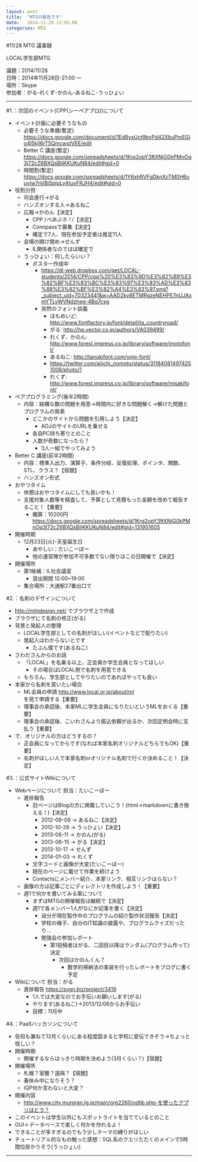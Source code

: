 ```yaml
---
layout: post
title:  "MTGの報告です"
date:   2014-11-29 12:05:00
categories: MTG
---
```


#11/28 MTG 議事録

LOCAL学生部MTG　　

議題：2014/11/28  
日時：2014年11月28日-21:00 ～  
場所：Skype  
参加者：がる-れくず-かのん-あるねこ-うっひょい  

----------------------------------------------------------------------

#1.：次回のイベント(CPP(シーペアプロ))について

- イベント計画に必要そうなもの
  - 必要そうな準備(暫定) https://docs.google.com/document/d/1Ed8yxUct9bvPd42XbuPmEGjo4I5kll6rT5QmcwstVEE/edit
  - Better C 講座(暫定) https://docs.google.com/spreadsheets/d/1Krq2opY3ftXNjG0kPMnOq3I72cZ6BXQsBIiKKUKuN84/edit#gid=0
  - 時間割(暫定) https://docs.google.com/spreadsheets/d/1Y6xhRVFgDknXcTM0H6uuyIw7nVBjSpjpLy4tuvFRJH4/edit#gid=0
- 役割分担
  - 司会進行→がる
  - ハンズオンする人→あるねこ
  - 広報→かのん【決定】
    - CPP /*ぺあぷろ！*/【決定】
    - Connpassで募集【決定】
    - 確定で7人、現在参加予定者は推定11人
  - 会場の開け閉め→せんず
    - IL関係者なのでほぼ確定で
  - うっひょい：何したらいい？
    - ポスター作成中
      - https://dl-web.dropbox.com/get/LOCAL-students/2014/CPP/cpp%20%E3%83%9D%E3%82%B9%E3%82%BF%E3%83%BC%E3%83%97%E3%83%AD%E3%83%88%E3%82%BF%E3%82%A4%E3%83%97.png?_subject_uid=70323441&w=AAD2kv8ETMRgzeNEHPE7nUJAxmYTLvWVNdzheg-4Bq7csg
      - 突然のフォント談義
        - ほもめいど: http://www.fontfactory.jp/font/detail/ta_countryroad/
        - がる: http://hp.vector.co.jp/authors/VA039499/
        - れくず、かのん: http://www.forest.impress.co.jp/library/software/imotofont/
        - あるねこ: http://tanukifont.com/yojo-font/
        - https://twitter.com/ajiichi_nomoto/status/311840814974251008/photo/1
        - れくず: http://www.forest.impress.co.jp/library/software/misakifont/
- ペアプログラミング(後半2時間)
  - 内容：結構な数の問題を用意→時間内に好きな問題解く→解けた問題とプログラムの発表
    - どこかのサイトから問題を引用しよう【決定】
      - AOJのサイトのURLを乗せる
    - 各自PC持ち寄りとのこと
    - 人数が奇数になったら？
      - 3人一組でやってみよう
- Better C 講座(前半2時間)
  - 内容：標準入出力、演算子、条件分岐、反復処理、ポインタ、関数、STL、クラス？【宿題】
  - ハンズオン形式
- おやつタイム
  - 休憩はおやつタイムにしても良いかも！
  - 支援対象人数等を精査して、予算として見積もった金額を改めて報告すること！【重要】
    - 概算：10200円 https://docs.google.com/spreadsheets/d/1Krq2opY3ftXNjG0kPMnOq3I72cZ6BXQsBIiKKUKuN84/edit#gid=131951605
- 開催時期
  - 12月23日(火)-天皇誕生日
    - あやしい：たいこーぼー
    - 他の運営陣が参加不可多数でない限りはこの日開催で【決定】
- 開催場所
  - 第1候補：IL社会議室
    - 貸出期間 12:00~19:00
  - 集合場所：大通駅27番出口で

#2.：名刺のデザインについて

- http://mhtdesign.net/ でブラウザ上で作成
- ブラウザにて名刺の修正(がる)
- 背景と発起人の整理
  - LOCAL学生部としての名刺がほしい(イベントなどで配りたい)
  - 発起人はわからないとです
    - たぶん僕です(あるねこ)
- さわださんからのお話
  - 「LOCAL」を名乗る以上、正会員か学生会員となってほしい
    - その場合はLOCAL側で名刺を用意できる
  - もちろん、学生部としてやりたいのであればやっても良い
- 本家から名刺を貰いたい場合
  - ML会員の申請 http://www.local.or.jp/about/ml を見て申請する【重要】
  - 理事会の承認後、本家MLに学生会員になりたいというMLをおくる【重要】
  - 理事会の承認後、こいわさんより振込依頼が出るか、次回定例会時に支払う【重要】
- で、オリジナルの方はどうするの？
  - 正会員になってからです(なれば本家名刺オリジナルどちらでもOK)【重要】
  - 名刺がほしい人で本家名刺orオリジナル名刺で行くか決めること！【決定】

#3.：公式サイトWikiについて

- Webページについて 担当：たいこーぼー
  - 進捗報告
    - 旧ページはBlogの方に掲載していこう！(html→markdownに書き換える！)【決定】
      - 2012-09-09 -> あるねこ【決定】
      - 2012-10-29 -> うっひょい【決定】
      - 2013-06-11 -> かのん(がる)
      - 2013-06-15 -> がる【決定】
      - 2013-10-17 -> せんず
      - 2014-01-03 -> れくず
    - 文字コードと画像が大変(たいこーぼー)
    - 現在のページに載せて作業を続けよう
    - Contactsにメンバー紹介、本家リンク、相互リンクはらない？
  - 画像の方は記事ごとにディレクトリを作成しよう！【重要】
  - 週1で何かを書いてみる案について
    - まずはMTGの開催報告は継続で【決定】
    - 週1で各メンバー1人がなにか記事を書く【決定】
       - 自分が現在製作中のプログラムの紹介製作状況報告【決定】
       - 学校の様子、自分のIT知識の披露や、プログラムクイズだったり…
       - 勉強会の参加レポート
          - 第1投稿者はがる、二回目以降はランダム(プログラム作って)決定
            - 次回はかのんくん？
              - 数学的帰納法の実装を行ったレポートをブログに書く予定
- Wikiについて 担当：がる
    - 進捗報告 https://svgn.biz/project/3419
        - 1人では大変なのでお手伝いお願いします(がる)
        - やります(あるねこ)→2013/12/06からお手伝い
        - 目標：11月中

#4.：PaaSハッカソンについて

- 告知も兼ねて12月くらいにある程度固まると学校に宣伝できそう→ちょっと怪しい？
- 開催時期
    - 開催するならはっきり時期を決めよう(3月くらい？)【宿題】
- 開催場所
    - 札幌？室蘭？遠隔？【宿題】
    - 春休み中になりそう？
    - IQP何か言わないと大変？
- 開催内容
    - http://www.city.muroran.lg.jp/main/org2260/odlib.php-を使ったアプリはどう？
- このイベントは学生以外にもスポットライトを当てているとのこと
- GUI＋データベースで楽しく何かを作れるよ！
- できることが多すぎるのでもう少しテーマの縛りがほしい
- チュートリアル的なもの触った感想：SQL系のクエリたたくのメインで5時間位掛かりそう(うっひょい)

---------------------------------------------------------------------
